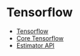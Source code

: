 # Tensorflow

- [Tensorflow](intro.md)
- [Core Tensorflow](core-tensorflow)
- [Estimator API](estimator-api)
